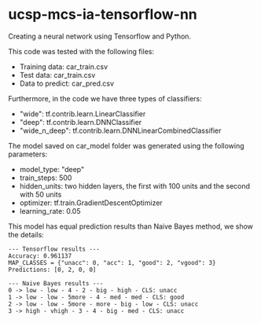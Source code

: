 # ucsp-mcs-ia-tensorflow-nn
Creating a neural network using Tensorflow and Python.

This code was tested with the following files:
- Training data: car_train.csv
- Test data: car_train.csv
- Data to predict: car_pred.csv

Furthermore, in the code we have three types of classifiers:
- "wide": tf.contrib.learn.LinearClassifier
- "deep": tf.contrib.learn.DNNClassifier
- "wide_n_deep": tf.contrib.learn.DNNLinearCombinedClassifier

The model saved on car_model folder was generated using the following parameters:
- model_type: "deep"
- train_steps: 500
- hidden_units: two hidden layers, the first with 100 units and the second with 50 units
- optimizer: tf.train.GradientDescentOptimizer
- learning_rate: 0.05

This model has equal prediction results than Naive Bayes method, we show the details:

```
--- Tensorflow results ---
Accuracy: 0.961137
MAP_CLASSES = {"unacc": 0, "acc": 1, "good": 2, "vgood": 3}
Predictions: [0, 2, 0, 0]

--- Naive Bayes results ---
0 -> low - low - 4 - 2 - big - high - CLS: unacc
1 -> low - low - 5more - 4 - med - med - CLS: good
2 -> low - low - 5more - more - big - low - CLS: unacc
3 -> high - vhigh - 3 - 4 - big - med - CLS: unacc

```

